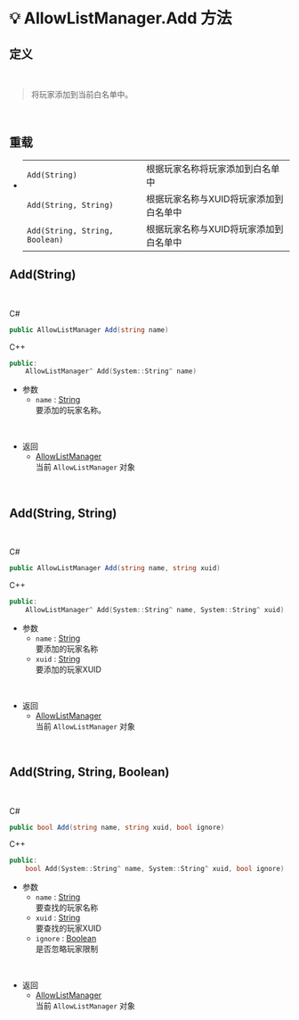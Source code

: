# 💡 AllowListManager.Add 方法

## 定义

<br>

> 将玩家添加到当前白名单中。

<br>

## 重载
- 
    |||
    |-|-|
    |`Add(String)`|根据玩家名称将玩家添加到白名单中|
    |`Add(String, String)`|根据玩家名称与XUID将玩家添加到白名单中|
    |`Add(String, String, Boolean)`|根据玩家名称与XUID将玩家添加到白名单中|

## Add(String)

<br>

C#
```cs
public AllowListManager Add(string name)
```
C++
```cpp
public:
    AllowListManager^ Add(System::String^ name)
```

- 参数
  - `name` : [String](https://docs.microsoft.com/zh-cn/DotNET/api/system.string?view=net-6.0)  
    要添加的玩家名称。

<br>

- 返回
  - [AllowListManager](zh_CN/NET/APIs/Namespace/LLNET.AllowList/AllowListManager.md)  
    当前 `AllowListManager` 对象
  
<br>

## Add(String, String)

<br>

C#
```cs
public AllowListManager Add(string name, string xuid)
```
C++
```cpp
public:
    AllowListManager^ Add(System::String^ name, System::String^ xuid)
```

- 参数
  - `name` : [String](https://docs.microsoft.com/zh-cn/DotNET/api/system.string?view=net-6.0)  
    要添加的玩家名称
  - `xuid` : [String](https://docs.microsoft.com/zh-cn/DotNET/api/system.string?view=net-6.0)  
    要添加的玩家XUID

<br>

- 返回
  - [AllowListManager](zh_CN/NET/APIs/Namespace/LLNET.AllowList/AllowListManager.md)  
    当前 `AllowListManager` 对象
  
<br>

## Add(String, String, Boolean)

<br>

C#
```cs
public bool Add(string name, string xuid, bool ignore)
```
C++
```cpp
public:
    bool Add(System::String^ name, System::String^ xuid, bool ignore)
```

- 参数
  - `name` : [String](https://docs.microsoft.com/zh-cn/DotNET/api/system.string?view=net-6.0)  
    要查找的玩家名称
  - `xuid` : [String](https://docs.microsoft.com/zh-cn/DotNET/api/system.string?view=net-6.0)  
    要查找的玩家XUID
  - `ignore` : [Boolean](https://docs.microsoft.com/zh-cn/DotNET/api/system.boolean?view=net-6.0)  
    是否忽略玩家限制

<br>

- 返回
  - [AllowListManager](zh_CN/NET/APIs/Namespace/LLNET.AllowList/AllowListManager.md)  
    当前 `AllowListManager` 对象
  
<br>